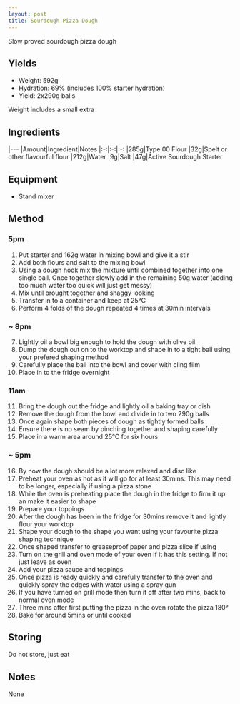 ```yaml
---
layout: post
title: Sourdough Pizza Dough
---
```

Slow proved sourdough pizza dough
## Yields
- Weight: 592g
- Hydration: 69% (includes 100% starter hydration)
- Yield: 2x290g balls

Weight includes a small extra

## Ingredients
|---
|Amount|Ingredient|Notes 
|:-:|:-:|:-:
|285g|Type 00 Flour
|32g|Spelt or other flavourful flour
|212g|Water
|9g|Salt
|47g|Active Sourdough Starter
## Equipment 
- Stand mixer
## Method
### 5pm
1. Put starter and 162g water in mixing bowl and give it a stir
2. Add both flours and salt to the mixing bowl
3. Using a dough hook mix the mixture until combined together into one single ball. Once together slowly add in the remaining 50g water (adding too much water too quick will just get messy)
4. Mix until brought together and shaggy looking
5. Transfer in to a container and keep at 25°C
6. Perform 4 folds of the dough repeated 4 times at 30min intervals
### ~ 8pm
7. Lightly oil a bowl big enough to hold the dough with olive oil
8. Dump the dough out on to the worktop and shape in to a tight ball using your prefered shaping method
9. Carefully place the ball into the bowl and cover with cling film
10. Place in to the fridge overnight
### 11am
11. Bring the dough out the fridge and lightly oil a baking tray or dish 
12. Remove the dough from the bowl and divide in to two 290g balls
13. Once again shape both pieces of dough as tightly formed balls
14. Ensure there is no seam by pinching together and shaping carefully
15. Place in a warm area around 25°C for six hours
### ~ 5pm
16. By now the dough should be a lot more relaxed and disc like
17. Preheat your oven as hot as it will go for at least 30mins. This may need to be longer, especially if using a pizza stone
18. While the oven is preheating place the dough in the fridge to firm it up an make it easier to shape
19. Prepare your toppings
20. After the dough has been in the fridge for 30mins remove it and lightly flour your worktop
21. Shape your dough to the shape you want using your favourite pizza shaping technique
22. Once shaped transfer to greaseproof paper and pizza slice if using
23. Turn on the grill and oven mode of your oven if it has this setting. If not just leave as oven
24. Add your pizza sauce and toppings
25. Once pizza is ready quickly and carefully transfer to the oven and quickly spray the edges with water using a spray gun
26. If you have turned on grill mode then turn it off after two mins, back to normal oven mode
27. Three mins after first putting the pizza in the oven rotate the pizza 180°
28. Bake for around 5mins or until cooked

## Storing
Do not store, just eat
## Notes
None
